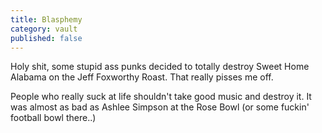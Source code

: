 ```yaml
---
title: Blasphemy
category: vault
published: false
---
```


Holy shit, some stupid ass punks decided to totally destroy Sweet Home Alabama
on the Jeff Foxworthy Roast. That really pisses me off.

People who really suck at life shouldn't take good music and destroy it. It
was almost as bad as Ashlee Simpson at the Rose Bowl (or some fuckin' football
bowl there..)
